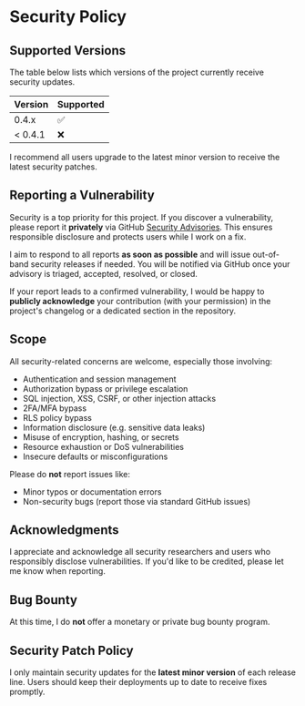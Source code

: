 # Security Policy

## Supported Versions

The table below lists which versions of the project currently receive security updates.

| Version | Supported          |
| ------- | ------------------ |
|   0.4.x | :white_check_mark: |
| < 0.4.1 | :x:                |

I recommend all users upgrade to the latest minor version to receive the latest security patches.

## Reporting a Vulnerability

Security is a top priority for this project.
If you discover a vulnerability, please report it **privately** via GitHub [Security Advisories](https://github.com/Vianpyro/Authentication-Service/security/advisories).
This ensures responsible disclosure and protects users while I work on a fix.

I aim to respond to all reports **as soon as possible** and will issue out-of-band security releases if needed.
You will be notified via GitHub once your advisory is triaged, accepted, resolved, or closed.

If your report leads to a confirmed vulnerability, I would be happy to **publicly acknowledge** your contribution (with your permission) in the project's changelog or a dedicated section in the repository.

## Scope

All security-related concerns are welcome, especially those involving:

- Authentication and session management
- Authorization bypass or privilege escalation
- SQL injection, XSS, CSRF, or other injection attacks
- 2FA/MFA bypass
- RLS policy bypass
- Information disclosure (e.g. sensitive data leaks)
- Misuse of encryption, hashing, or secrets
- Resource exhaustion or DoS vulnerabilities
- Insecure defaults or misconfigurations

Please do **not** report issues like:
- Minor typos or documentation errors
- Non-security bugs (report those via standard GitHub issues)

## Acknowledgments

I appreciate and acknowledge all security researchers and users who responsibly disclose vulnerabilities. If you'd like to be credited, please let me know when reporting.

## Bug Bounty

At this time, I do **not** offer a monetary or private bug bounty program.

## Security Patch Policy

I only maintain security updates for the **latest minor version** of each release line. Users should keep their deployments up to date to receive fixes promptly.
